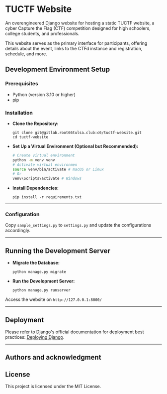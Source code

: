 # TUCTF Website

An overengineered Django website for hosting a static TUCTF website, a cyber Capture the Flag (CTF) competition designed for high schoolers, college students, and professionals.

This website serves as the primary interface for participants, offering details about the event, links to the CTFd instance and registration, schedule, and more.

## Development Environment Setup

### Prerequisites
- Python (version 3.10 or higher)
- pip

### Installation


- **Clone the Repository:**

   ```
   git clone git@gitlab.root66tulsa.club:c6/tuctf-website.git
   cd tuctf-website
   ```

- **Set Up a Virtual Environment (Optional but Recommended):**

   ```bash
   # Create virtual environment
   python -m venv venv
   # Activate virtual environmen
   source venv/bin/activate # macOS or Linux
   # Or
   venv\Scripts\activate # Windows
   ```

- **Install Dependencies:**

   ```
   pip install -r requirements.txt
   ```

---

### Configuration

Copy `sample_settings.py` to `settings.py` and update the configurations accordingly.

---

## Running the Development Server

- **Migrate the Database:**

   ```
   python manage.py migrate
   ```

- **Run the Development Server:**

   ```
   python manage.py runserver
   ```

Access the website on `http://127.0.0.1:8000/`

---

## Deployment

Please refer to Django's official documentation for deployment best practices: [Deploying Django](https://docs.djangoproject.com/en/3.2/howto/deployment/).

---

## Authors and acknowledgment


## License

This project is licensed under the MIT License.

